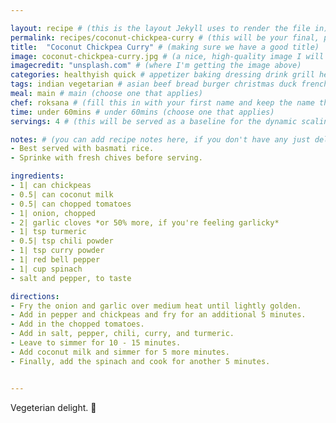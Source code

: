 ```yaml
---

layout: recipe # (this is the layout Jekyll uses to render the file in)
permalink: recipes/coconut-chickpea-curry # (this will be your final, pretty URL)
title:  "Coconut Chickpea Curry" # (making sure we have a good title)
image: coconut-chickpea-curry.jpg # (a nice, high-quality image I will carefully select for you)
imagecredit: "unsplash.com" # (where I'm getting the image above)
categories: healthyish quick # appetizer baking dressing drink grill healthyish marinade oven pickling quick raw salad sandwich sauce snack soup
tags: indian vegetarian # asian beef bread burger christmas duck french fruit indian italian mexican nuts pasta pork poultry rice seafood thanksgiving vegetarian
meal: main # main (choose one that applies)
chef: roksana # (fill this in with your first name and keep the name the same for all your recipes, since each chef has his own collection of recipes)
time: under 60mins # under 60mins (choose one that applies)
servings: 4 # (this will be served as a baseline for the dynamic scaling)

notes: # (you can add recipe notes here, if you don't have any just delete this whole section and it won't be processed)
- Best served with basmati rice.
- Sprinke with fresh chives before serving.

ingredients:
- 1| can chickpeas 
- 0.5| can coconut milk
- 0.5| can chopped tomatoes 
- 1| onion, chopped
- 2| garlic cloves *or 50% more, if you're feeling garlicky*
- 1| tsp turmeric
- 0.5| tsp chili powder
- 1| tsp curry powder
- 1| red bell pepper
- 1| cup spinach
- salt and pepper, to taste

directions:
- Fry the onion and garlic over medium heat until lightly golden.
- Add in pepper and chickpeas and fry for an additional 5 minutes.
- Add in the chopped tomatoes.
- Add in salt, pepper, chili, curry, and turmeric.
- Leave to simmer for 10 - 15 minutes.
- Add coconut milk and simmer for 5 more minutes.
- Finally, add the spinach and cook for another 5 minutes.


--- 
```

<!-- Below is the description, just write what you want or leave it empty 😁 -->
Vegeterian delight. 🔪 